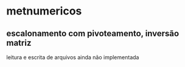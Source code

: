 # metnumericos
## escalonamento com pivoteamento, inversão matriz
leitura e escrita de arquivos ainda não implementada
